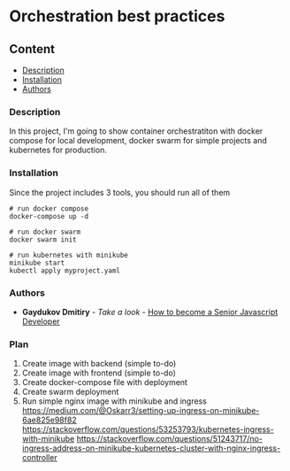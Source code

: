 # Orchestration best practices

## Content
* [Description](#description)
* [Installation](#installation)
* [Authors](#authors)

### Description

In this project, I'm going to show container orchestratiton with docker compose for local development, docker swarm for simple projects and kubernetes for production.


### Installation

Since the project includes 3 tools, you should run all of them
```shell
# run docker compose
docker-compose up -d

# run docker swarm
docker swarm init

# run kubernetes with minikube
minikube start
kubectl apply myproject.yaml
```


### Authors

* **Gaydukov Dmitiry** - *Take a look* - [How to become a Senior Javascript Developer](https://github.com/dgaydukov/how-to-become-a-senior-js-developer)



### Plan

1. Create image with backend (simple to-do)
2. Create image with frontend (simple to-do)
3. Create docker-compose file with deployment
4. Create swarm deployment
5. Run simple nginx image with minikube and ingress
https://medium.com/@Oskarr3/setting-up-ingress-on-minikube-6ae825e98f82
https://stackoverflow.com/questions/53253793/kubernetes-ingress-with-minikube
https://stackoverflow.com/questions/51243717/no-ingress-address-on-minikube-kubernetes-cluster-with-nginx-ingress-controller